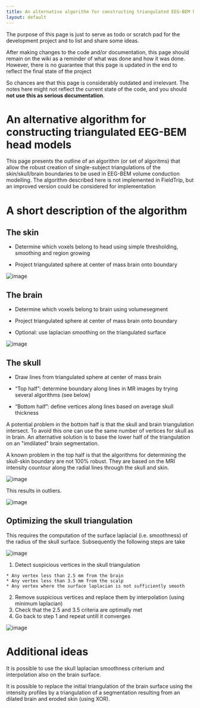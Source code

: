 ```yaml
---
title: An alternative algorithm for constructing triangulated EEG-BEM head models
layout: default
---
```


<div class="warning">
The purpose of this page is just to serve as todo or scratch pad for the development project and to list and share some ideas. 

After making changes to the code and/or documentation, this page should remain on the wiki as a reminder of what was done and how it was done. However, there is no guarantee that this page is updated in the end to reflect the final state of the project

So chances are that this page is considerably outdated and irrelevant. The notes here might not reflect the current state of the code, and you should **not use this as serious documentation**.
</div>

# An alternative algorithm for constructing triangulated EEG-BEM head models

This page presents the outline of an algorithm (or set of algoritms) that allow the robust creation of single-subject triangulations of the skin/skull/brain boundaries to be used in EEG-BEM volume conduction modelling. The algorithm described here is not implemented in FieldTrip, but an improved version could be considered for implementation

# A short description of the algorithm

## The skin

*  Determine which voxels belong to head using simple thresholding, smoothing and region growing

*  Project triangulated sphere at center of mass brain onto boundary

![image](/static/img/development/bemmodel/bemmodel2.png)

## The brain

*  Determine which voxels belong to brain using volumesegment

*  Project triangulated sphere at center of mass brain onto boundary

*  Optional: use laplacian smoothing on the triangulated surface

![image](/static/img/development/bemmodel/bemmodel1.png)

## The skull 

*  Draw lines from triangulated sphere at center of mass brain

*  “Top half”: determine boundary along lines in MR images by trying several algorithms (see below)

*  “Bottom half”: define vertices along lines based on average skull thickness 

A potential problem in the bottom half is that the skull and brain triangulation intersect. To avoid this one can use the same number of vertices for skull as in brain. An alternative solution is to base the lower half of the triangulation on an "imdilated" brain segmentation.

A known problem in the top half is that the algorithms for determining the skull-skin boundary are not 100% robust. They are based on the MRI intensity countour along the radial lines through the skull and skin.

![image](/static/img/development/bemmodel/bemmodel3.png)

This results in outliers.

![image](/static/img/development/bemmodel/bemmodel4.png)

## Optimizing the skull triangulation

This requires the computation of the surface laplacial (i.e. smoothness) of the radius of the skull surface. Subsequently the following steps are take

![image](/static/img/development/bemmodel/bemmodel5.png)

 1.  Detect suspicious vertices in the skull triangulation 

    * Any vertex less than 2.5 mm from the brain
    * Any vertex less than 3.5 mm from the scalp
    * Any vertex where the surface laplacian is not sufficiently smooth
 2.  Remove suspicious vertices and replace them by interpolation (using minimum laplacian)
 3.  Check that the 2.5 and 3.5 criteria are optimally met
 4.  Go back to step 1 and repeat untill it converges

![image](/static/img/development/bemmodel/bemmodel6.png)

# Additional ideas

It is possible to use the skull laplacian smoothness criterium and interpolation also on the brain surface.

It is possible to replace the initial triangulation of the brain surface using the intensity profiles by a triangulation of a segmentation resulting from an dilated brain and eroded skin (using XOR). 


